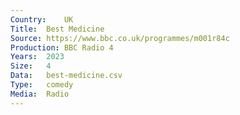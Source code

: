 ```yaml
---
Country:	UK
Title:	Best Medicine
Source:	https://www.bbc.co.uk/programmes/m001r84c
Production:	BBC Radio 4
Years:	2023
Size:	4
Data:	best-medicine.csv
Type:	comedy
Media:	Radio
---
```

